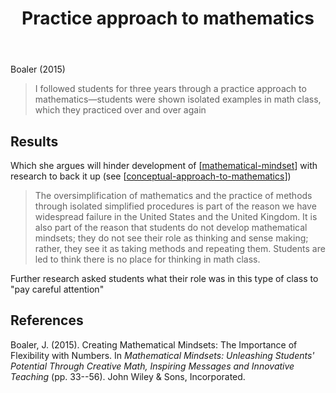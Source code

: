 ﻿---
backlinks:
- title: Technologies for teaching mathematics
  url: /sense/Teaching/Mathematics/technologies-for-teaching-mathematics.html
- title: Mathematical Mindset
  url: /sense/Teaching/Mathematics/mathematical-mindset.html
- title: Reflective mathematical homework
  url: /sense/Teaching/Mathematics/reflective-mathematical-homework.html
- title: Conceptual approach to mathematics
  url: /sense/Teaching/Mathematics/conceptual-approach-to-mathematics.html
title: Practice approach to mathematics
---
Boaler (2015)
> I followed students for three years through a practice approach to mathematics—students were shown isolated examples in math class, which they practiced over and over again

## Results

Which she argues will hinder development of [[mathematical-mindset]] with research to back it up (see [[conceptual-approach-to-mathematics]])

> The oversimplification of mathematics and the practice of methods through isolated simplified procedures is part of the reason we have widespread failure in the United States and the United Kingdom. It is also part of the reason that students do not develop mathematical mindsets; they do not see their role as thinking and sense making; rather, they see it as taking methods and repeating them. Students are led to think there is no place for thinking in math class.

Further research asked students what their role was in this type of class to "pay careful attention"

## References

Boaler, J. (2015). Creating Mathematical Mindsets: The Importance of Flexibility with Numbers. In *Mathematical Mindsets: Unleashing Students' Potential Through Creative Math, Inspiring Messages and Innovative Teaching* (pp. 33--56). John Wiley & Sons, Incorporated.


[//begin]: # "Autogenerated link references for markdown compatibility"
[mathematical-mindset]: mathematical-mindset "Mathematical Mindset"
[conceptual-approach-to-mathematics]: conceptual-approach-to-mathematics "Conceptual approach to mathematics"
[//end]: # "Autogenerated link references"